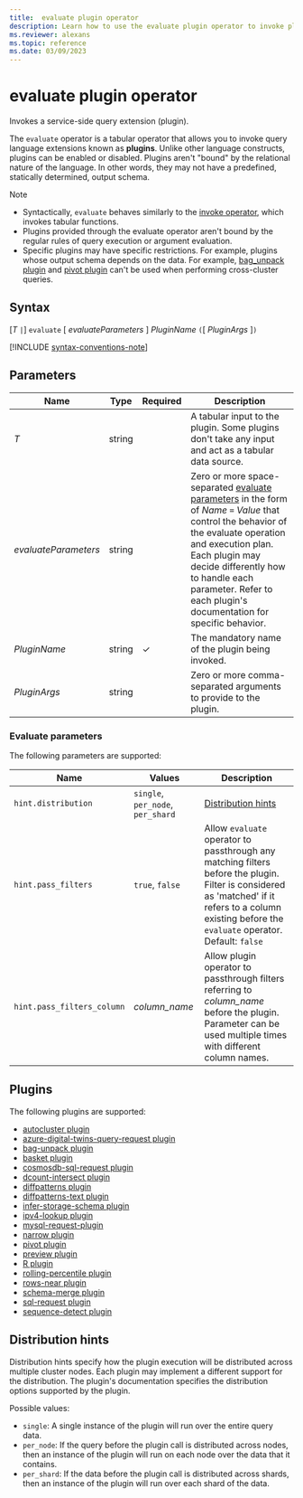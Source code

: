 ```yaml
---
title:  evaluate plugin operator
description: Learn how to use the evaluate plugin operator to invoke plugins.
ms.reviewer: alexans
ms.topic: reference
ms.date: 03/09/2023
---
```

# evaluate plugin operator

Invokes a service-side query extension (plugin).

The `evaluate` operator is a tabular operator that allows you to invoke query language extensions known as **plugins**. Unlike other language constructs, plugins can be enabled or disabled. Plugins aren't "bound" by the relational nature of the language. In other words, they may not have a predefined, statically determined, output schema.

> [!NOTE]
>
> * Syntactically, `evaluate` behaves similarly to the [invoke operator](./invokeoperator.md), which invokes tabular functions.
> * Plugins provided through the evaluate operator aren't bound by the regular rules of query execution or argument evaluation.
> * Specific plugins may have specific restrictions. For example, plugins whose output schema depends on the data. For example, [bag_unpack plugin](./bag-unpackplugin.md) and [pivot plugin](./pivotplugin.md) can't be used when performing cross-cluster queries.

## Syntax

[*T* `|`] `evaluate` [ *evaluateParameters* ] *PluginName* `(`[ *PluginArgs* ]`)`

[!INCLUDE [syntax-conventions-note](../../includes/syntax-conventions-note.md)]

## Parameters

|Name|Type|Required|Description|
|--|--|--|--|
| *T* | string | | A tabular input to the plugin. Some plugins don't take any input and act as a tabular data source.|
| *evaluateParameters* | string | | Zero or more space-separated [evaluate parameters](#evaluate-parameters) in the form of *Name* `=` *Value* that control the behavior of the evaluate operation and execution plan. Each plugin may decide differently how to handle each parameter. Refer to each plugin's documentation for specific behavior.|
| *PluginName* | string | &check; | The mandatory name of the plugin being invoked. |
| *PluginArgs* | string | | Zero or more comma-separated arguments to provide to the plugin.|

### Evaluate parameters

The following parameters are supported:

  |Name                |Values                           |Description                                |
  |--------------------|---------------------------------|-------------------------------------------|
  |`hint.distribution` |`single`, `per_node`, `per_shard`| [Distribution hints](#distribution-hints) |
  |`hint.pass_filters` |`true`, `false`| Allow `evaluate` operator to passthrough any matching filters before the plugin. Filter is considered as 'matched' if it refers to a column existing before the `evaluate` operator. Default: `false` |
  |`hint.pass_filters_column` |*column_name*| Allow plugin operator to passthrough filters referring to *column_name* before the plugin. Parameter can be used multiple times with different column names. |

## Plugins

The following plugins are supported:

* [autocluster plugin](autocluster-plugin.md.md)
* [azure-digital-twins-query-request plugin](azure-digital-twins-query-request-plugin.md)
* [bag-unpack plugin](bag-unpackplugin.md)
* [basket plugin](basketplugin.md)
* [cosmosdb-sql-request plugin](cosmosdb-plugin.md)
* [dcount-intersect plugin](dcount-intersect-plugin.md)
* [diffpatterns plugin](diffpatternsplugin.md)
* [diffpatterns-text plugin](diffpatterns-textplugin.md)
* [infer-storage-schema plugin](inferstorageschemaplugin.md)
* [ipv4-lookup plugin](ipv4-lookup-plugin.md)
* [mysql-request-plugin](mysqlrequest-plugin.md)
* [narrow plugin](narrowplugin.md)
* [pivot plugin](pivotplugin.md)
* [preview plugin](previewplugin.md)
* [R plugin](rplugin.md)
* [rolling-percentile plugin](rolling-percentile-plugin.md)
* [rows-near plugin](rows-near-plugin.md)
* [schema-merge plugin](schemamergeplugin.md)
* [sql-request plugin](sqlrequestplugin.md)
* [sequence-detect plugin](sequence-detect-plugin.md)

## Distribution hints

Distribution hints specify how the plugin execution will be distributed across multiple cluster nodes. Each plugin may implement a different support for the distribution. The plugin's documentation specifies the distribution options supported by the plugin.

Possible values:

* `single`: A single instance of the plugin will run over the entire query data.
* `per_node`: If the query before the plugin call is distributed across nodes, then an instance of the plugin will run on each node over the data that it contains.
* `per_shard`: If the data before the plugin call is distributed across shards, then an instance of the plugin will run over each shard of the data.

